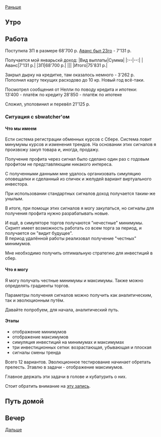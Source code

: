 [Раньше](2020.12.28.md)  
## Утро
## Работа
Поступила ЗП в размере 68'700 р.
[Аванс был 23го](2020.12.23.md) - 7'131 р.

Получается мой январьскй доход:
|Вид выплаты|Сумма|
|:--|--:|
|Аванс|7'131 р.|
|ЗП|68'700 р.|
|||
|Итого|75'831 р.|

Закрыл дырку на кредитке, там оказалось немного - 3'262 р.  
Пополнил карту текущих расходово до 10 кр. Новый год всё-таки.

Посмотрел сообщения от Нелли по поводу кредита и ипотеки:  
13'400 - платёж по кредиту
28'850 - платёж по ипотеке

Сложил, уполовинил и перевёл 21'125 р.

### Ситуация с sbwatcher'ом
#### Что мы имеем  
Ести система регистрации обменных курсов с Сбере. Система ловит минумумы курсов и изменения трендов. На основании этих сигналов я произвожу закуп товара и, иногда, продажу.

Получение профита через сигнал было сделано один раз с годовым профитом не представляющим никакого интереса.

С полученными данными мне удалось организовать симуляцию оповещалки и сделанный из спичек и желудей вариант виртуального инвестора.

При использовании стандартных сигналов доход получается таким-же унылым.

В итоге, при помощи этих сигналов я могу закупаться, но сигналы для получения профита нужно разрабатывать новые.

И ещё, в симуляторе торгов получаются "нечестные" минимумы. Скрипт имеет возможность работать со всем торга за период, и получается он "видит будущее".  
В период удалённой работы реализовал получение "честных" минимумов.

Мне необходимо получить оптимальную стратегию для инвестиций в сбер. 
#### Что я могу
Я могу получать честные минимумы и максимумы. Также можно определять градиенты торгов.

Параметры получения сигналов можно получить как аналитическим, так и эволюционным путём.

Давайте попробуем, для начала, аналитический путь.
#### Этапы
 - отображение минимумов
 - отображение максимумов
 - симуляция инвестиций на минимумах и максимумах
 - три инвестиционных сетки: возрастающая, убывающая и плоская
 - сигналы смены тренда

Всего 12 вариантов. Эволюционное тестирование начинает обретать прелесть.
Зтавлю в задачи - отображение максимумов.

Главное держать эти задачи в голове и кубатурить о них.

Стоит обратить внимание на [эту запись](2020.11.25.md).

## Путь домой
## Вечер
[Дальше](2020.12.30.md)
